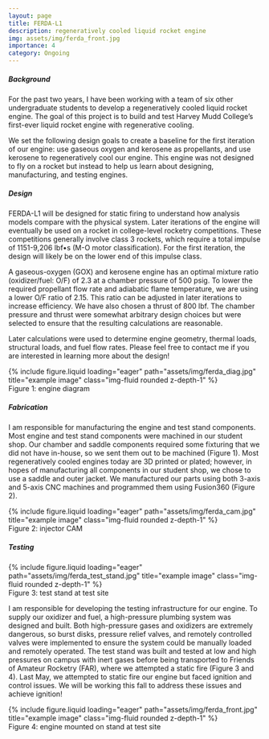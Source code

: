 ```yaml
---
layout: page
title: FERDA-L1
description: regeneratively cooled liquid rocket engine
img: assets/img/ferda_front.jpg
importance: 4
category: Ongoing
---
```


<div class="row">
    <div class="col-12">
        <h5><strong>Background</strong></h5>
    </div>
</div>

For the past two years, I have been working with a team of six other undergraduate students to develop a regeneratively cooled liquid rocket engine. The goal of this project is to build and test Harvey Mudd College’s first-ever liquid rocket engine with regenerative cooling.

We set the following design goals to create a baseline for the first iteration of our engine: use gaseous oxygen and kerosene as propellants, and use kerosene to regeneratively cool our engine. This engine was not designed to fly on a rocket but instead to help us learn about designing, manufacturing, and testing engines.

<div class="row">
    <div class="col-12">
        <h5><strong>Design</strong></h5>
    </div>
</div>

FERDA-L1 will be designed for static firing to understand how analysis models compare with the physical system. Later iterations of the engine will eventually be used on a rocket in college-level rocketry competitions. These competitions generally involve class 3 rockets, which require a total impulse of 1151-9,206 lbf•s (M-O motor classification). For the first iteration, the design will likely be on the lower end of this impulse class.

A gaseous-oxygen (GOX) and kerosene engine has an optimal mixture ratio (oxidizer/fuel: O/F) of 2.3 at a chamber pressure of 500 psig. To lower the required propellant flow rate and adiabatic flame temperature, we are using a lower O/F ratio of 2.15. This ratio can be adjusted in later iterations to increase efficiency. We have also chosen a thrust of 800 lbf. The chamber pressure and thrust were somewhat arbitrary design choices but were selected to ensure that the resulting calculations are reasonable.

Later calculations were used to determine engine geometry, thermal loads, structural loads, and fuel flow rates. Please feel free to contact me if you are interested in learning more about the design!

<div class="row">
    <div class="col-sm mt-3 mt-md-0">
        {% include figure.liquid loading="eager" path="assets/img/ferda_diag.jpg" title="example image" class="img-fluid rounded z-depth-1" %}
    </div>
</div>
<div class="caption">
    Figure 1: engine diagram
</div>

<div class="row">
    <div class="col-12">
        <h5><strong>Fabrication</strong></h5>
    </div>
</div>

I am responsible for manufacturing the engine and test stand components. Most engine and test stand components were machined in our student shop. Our chamber and saddle components required some fixturing that we did not have in-house, so we sent them out to be machined (Figure 1). Most regeneratively cooled engines today are 3D printed or plated; however, in hopes of manufacturing all components in our student shop, we chose to use a saddle and outer jacket. We manufactured our parts using both 3-axis and 5-axis CNC machines and programmed them using Fusion360 (Figure 2).

<div class="row">
    <div class="col-sm mt-3 mt-md-0">
        {% include figure.liquid loading="eager" path="assets/img/ferda_cam.jpg" title="example image" class="img-fluid rounded z-depth-1" %}
    </div>
</div>
<div class="caption">
    Figure 2: injector CAM
</div>

<div class="row">
    <div class="col-12">
        <h5><strong>Testing</strong></h5>
    </div>
</div>

<div class="row">
    <div class="col-sm mt-3 mt-md-0">
        {% include figure.liquid loading="eager" path="assets/img/ferda_test_stand.jpg" title="example image" class="img-fluid rounded z-depth-1" %}
    </div>
</div>
<div class="caption">
    Figure 3: test stand at test site
</div>

I am responsible for developing the testing infrastructure for our engine. To supply our oxidizer and fuel, a high-pressure plumbing system was designed and built. Both high-pressure gases and oxidizers are extremely dangerous, so burst disks, pressure relief valves, and remotely controlled valves were implemented to ensure the system could be manually loaded and remotely operated. The test stand was built and tested at low and high pressures on campus with inert gases before being transported to Friends of Amateur Rocketry (FAR), where we attempted a static fire (Figure 3 and 4). Last May, we attempted to static fire our engine but faced ignition and control issues. We will be working this fall to address these issues and achieve ignition!

<div class="row">
    <div class="col-sm mt-3 mt-md-0">
        {% include figure.liquid loading="eager" path="assets/img/ferda_front.jpg" title="example image" class="img-fluid rounded z-depth-1" %}
    </div>
</div>
<div class="caption">
    Figure 4: engine mounted on stand at test site
</div>
